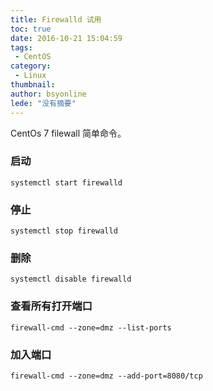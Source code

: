 ```yaml
---
title: Firewalld 试用
toc: true
date: 2016-10-21 15:04:59
tags:
 - CentOS
category: 
 - Linux
thumbnail: 
author: bsyonline
lede: "没有摘要"
---
```


CentOs 7 filewall 简单命令。

### 启动
```
systemctl start firewalld
```
### 停止
```
systemctl stop firewalld
```
### 删除
```
systemctl disable firewalld
```
### 查看所有打开端口
```
firewall-cmd --zone=dmz --list-ports
```
### 加入端口
```
firewall-cmd --zone=dmz --add-port=8080/tcp
```
